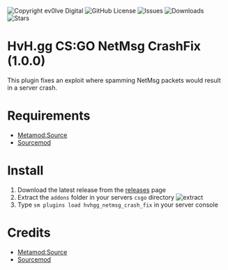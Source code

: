 ![Copyright ev0lve Digital](https://img.shields.io/badge/Copyright-ev0lve%20Digital-blue) ![GitHub License](https://img.shields.io/github/license/HvH-gg/CSGO-NetMsg-CrashFix) ![Issues](https://img.shields.io/github/issues/HvH-gg/CSGO-NetMsg-CrashFix) ![Downloads](https://img.shields.io/github/downloads/HvH-gg/CSGO-NetMsg-CrashFix/total) ![Stars](https://img.shields.io/github/stars/HvH-gg/CSGO-NetMsg-CrashFix)

# HvH.gg CS:GO NetMsg CrashFix (1.0.0)

This plugin fixes an exploit where spamming NetMsg packets would result in a server crash.

# Requirements
- [Metamod:Source](https://www.sourcemm.net/downloads.php/?branch=stable)
- [Sourcemod](https://www.sourcemod.net/downloads.php?branch=stable)

# Install
1. Download the latest release from the [releases](https://github.com/HvH-gg/CSGO-NetMsg-CrashFix/releases) page
2. Extract the `addons` folder in your servers `csgo` directory
![extract](https://du.hurenso.hn/r/63EGKE.png)
3. Type `sm plugins load hvhgg_netmsg_crash_fix` in your server console

# Credits
- [Metamod:Source](https://www.sourcemm.net/)
- [Sourcemod](https://www.sourcemod.net/)
